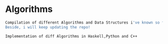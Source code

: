 # Algorithms

```sh
Compilation of different Algorithms and Data Structures i've known so far.
Beside, i will keep updating the repo!

```

```sh
Implementation of diff Algorithms in Haskell,Python and C++

```

